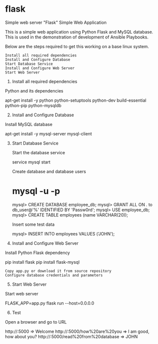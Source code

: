 # flask
Simple web server "Flask"
Simple Web Application

This is a simple web application using Python Flask and MySQL database. This is used in the demonstration of development of Ansible Playbooks.

Below are the steps required to get this working on a base linux system.

    Install all required dependencies
    Install and Configure Database
    Start Database Service
    Install and Configure Web Server
    Start Web Server

1. Install all required dependencies

Python and its dependencies

apt-get install -y python python-setuptools python-dev build-essential python-pip python-mysqldb

2. Install and Configure Database

Install MySQL database

apt-get install -y mysql-server mysql-client

3. Start Database Service

    Start the database service

    service mysql start

    Create database and database users

    # mysql -u <username> -p

    mysql> CREATE DATABASE employee_db;
    mysql> GRANT ALL ON *.* to db_user@'%' IDENTIFIED BY 'Passw0rd';
    mysql> USE employee_db;
    mysql> CREATE TABLE employees (name VARCHAR(20));

    Insert some test data

    mysql> INSERT INTO employees VALUES ('JOHN');

4. Install and Configure Web Server

Install Python Flask dependency

pip install flask
pip install flask-mysql

    Copy app.py or download it from source repository
    Configure database credentials and parameters

5. Start Web Server

Start web server

FLASK_APP=app.py flask run --host=0.0.0.0

6. Test

Open a browser and go to URL

http://<IP>:5000                            => Welcome
http://<IP>:5000/how%20are%20you            => I am good, how about you?
http://<IP>:5000/read%20from%20database     => JOHN

